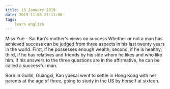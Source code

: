 ```yaml
---
title: 13 January 2019
date: 2019-11-03 21:11:00
tags:
    learn english
---
```

Miss Yue - Sai Kan's mother's views on success Whether or not a man has achieved success can
be judged from three aspects in his last twenty years in the world. First, if
he possesses enough wealth; second, if he is healthy; third, if he has
relatives and friends by his side whom he likes and who like him. If his answers
to the three questions are in the affirmative, he can be called a successful
man. 



Born in Guilin, Guangxi, Kan yuesai went to
settle in Hong Kong with her parents at the age of three, going to study in the
US by herself at sixteen. 